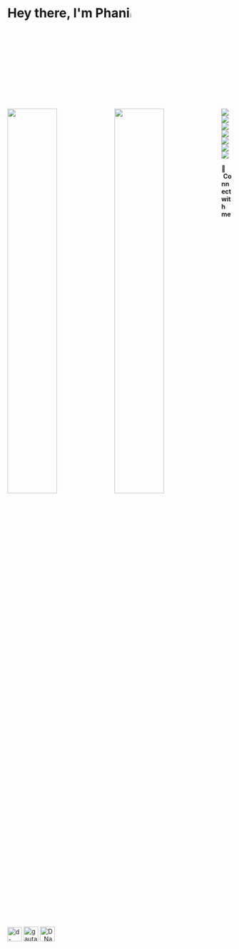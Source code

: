 # Hey there, I'm Phani<a href="https://phani-lp.github.io/Portfolio/"><img src="https://media.giphy.com/media/hvRJCLFzcasrR4ia7z/giphy.gif" width="5%"></a>
<img align='Left' width=" 47%" src="https://github-readme-stats.vercel.app/api?username=Phani-LP&show_icons=true&theme=radical"/>
<img align='Left' width="47%"  src="https://github-readme-stats.vercel.app/api/top-langs/?username=Phani-LP&layout=compact"/>
<img align='Left' src="https://img.shields.io/badge/python-3670A0?style=for-the-badge&logo=python&logoColor=ffdd54"/>
<img align='Left' src="https://img.shields.io/badge/mysql-%2300f.svg?style=for-the-badge&logo=mysql&logoColor=white"/>
<img  src="https://img.shields.io/badge/django-%23092E20.svg?style=for-the-badge&logo=django&logoColor=white"/>
<img align='Left' src="https://img.shields.io/badge/html5-%23E34F26.svg?style=for-the-badge&logo=html5&logoColor=white"/>
<img align='Left' src="https://img.shields.io/badge/css3-%231572B6.svg?style=for-the-badge&logo=css3&logoColor=white"/>
<img src="https://img.shields.io/badge/javascript-%23323330.svg?style=for-the-badge&logo=javascript&logoColor=%23F7DF1E"/>
<img src="https://img.shields.io/badge/unity-%23000000.svg?style=for-the-badge&logo=unity&logoColor=white"/>

🔗 &nbsp;**Connect with me**
<p align="left">
<a href="https://www.linkedin.com/in/d-naga-phanindra/" target="blank"><img align="center" src="https://raw.githubusercontent.com/rahuldkjain/github-profile-readme-generator/master/src/images/icons/Social/linked-in-alt.svg" alt="d-naga-phanindra" height="32" width="32" /></a>
<a href="https://twitter.com/MrPhani_" target="blank"><img align="center" src="https://raw.githubusercontent.com/rahuldkjain/github-profile-readme-generator/master/src/images/icons/Social/twitter.svg" alt="gautamkrishnar" height="33" width="33" /></a>
<a href="https://leetcode.com/D_Naga_Phanindra/" target="blank"><img align="center" src="https://i.ibb.co/7rH7XY5/leetcode.png" alt="D_Naga_Phanindra" height="33" width="33" /></a>

